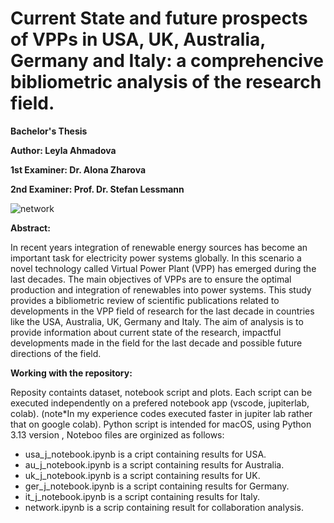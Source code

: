 # Current State and future prospects of VPPs in USA, UK, Australia, Germany and Italy: a comprehencive bibliometric analysis of the research field.


**Bachelor's Thesis** 

**Author: Leyla Ahmadova** 

**1st Examiner: Dr. Alona Zharova** 

**2nd Examiner: Prof. Dr. Stefan Lessmann**


![network](https://github.com/user-attachments/assets/703b3179-4b63-4560-b160-f18cd5be8f15)


**Abstract:**

In recent years integration of renewable energy sources has become an important task for electricity power systems  globally. In this scenario a novel technology called Virtual 
Power Plant (VPP) has emerged during the last decades. The main objectives of  VPPs are to ensure the optimal production and integration of renewables  into power systems. 
This study provides a bibliometric review of scientific publications related to developments in the VPP field of research for the last decade  in countries like the USA, Australia,
UK, Germany and Italy. The aim of analysis is to provide information about current state of the research, impactful developments made in the field for the last decade and possible 
future directions of the field. 


**Working with the repository:**

Reposity containts  dataset, notebook script and plots. Each script can be executed independently on a prefered notebook app (vscode, jupiterlab, colab). (note*In my experience codes executed faster in jupiter lab 
rather that on google colab). Python script is intended for macOS, using  Python 3.13 version , Noteboo files are orginized as follows:

- usa_j_notebook.ipynb is a cript containing results for USA.
- au_j_notebook.ipynb is a script containing results for Australia.
- uk_j_notebook.ipynb is a script containing results for UK.
- ger_j_notebook.ipynb is a script containing results for Germany.
- it_j_notebook.ipynb is a script containing results for Italy.
- network.ipynb is a scrip containing result for collaboration analysis.



